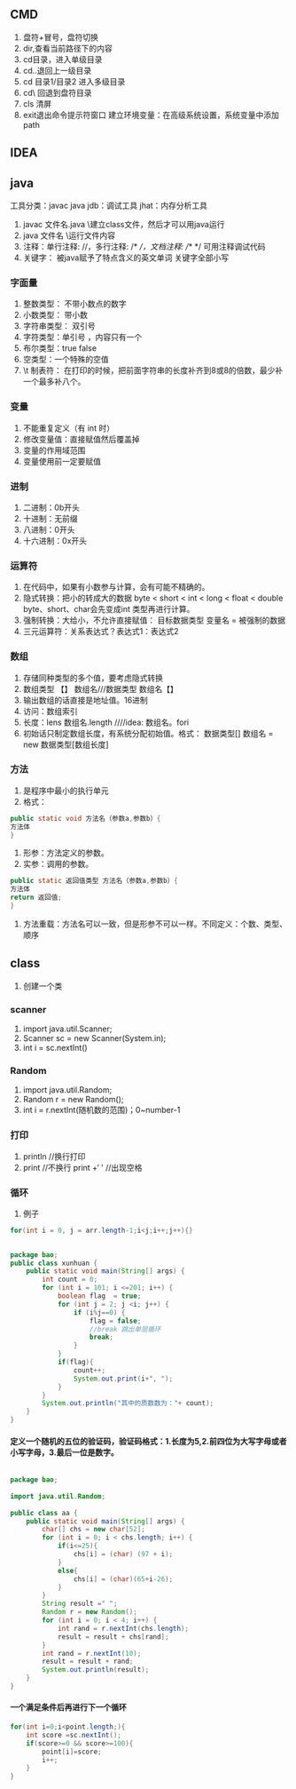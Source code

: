 ## CMD
1. 盘符+冒号，盘符切换
2. dir,查看当前路径下的内容
3. cd目录，进入单级目录
4. cd..退回上一级目录
5. cd 目录1/目录2 进入多级目录
6. cd\ 回退到盘符目录
7. cls 清屏
8. exit退出命令提示符窗口
建立环境变量：在高级系统设置，系统变量中添加path
## IDEA

## java
工具分类：javac java jdb：调试工具  jhat：内存分析工具
1. javac 文件名.java  \建立class文件，然后才可以用java运行
2. java 文件名  \运行文件内容 
3. 注释：单行注释: //，多行注释: /*  */，文档注释: /**     */     可用注释调试代码
4. 关键字： 被java赋予了特点含义的英文单词   关键字全部小写 

### 字面量
1. 整数类型： 不带小数点的数字
2. 小数类型： 带小数
3. 字符串类型： 双引号
4. 字符类型：单引号 ，内容只有一个
5. 布尔类型：true false
6. 空类型：一个特殊的空值
7. \t 制表符： 在打印的时候，把前面字符串的长度补齐到8或8的倍数，最少补一个最多补八个。
### 变量
1. 不能重复定义（有 int 时）
2. 修改变量值：直接赋值然后覆盖掉
3. 变量的作用域范围
4. 变量使用前一定要赋值
### 进制
1. 二进制：0b开头
2. 十进制：无前缀
3. 八进制：0开头
4. 十六进制：0x开头
### 运算符
1. 在代码中，如果有小数参与计算，会有可能不精确的。
2. 隐式转换：把小的转成大的数据 byte < short < int < long < float < double   byte、short、char会先变成int 类型再进行计算。
3. 强制转换：大给小，不允许直接赋值： 目标数据类型 变量名 = 被强制的数据
4. 三元运算符：关系表达式？表达式1：表达式2
### 数组
1. 存储同种类型的多个值，要考虑隐式转换
2. 数组类型 【】 数组名///数据类型 数组名【】
3. 输出数组的话直接是地址值。16进制
4. 访问：数组索引
5. 长度：lens 数组名.length  ////idea: 数组名。fori
6. 初始话只制定数组长度，有系统分配初始值。格式： 数据类型[] 数组名 = new 数据类型[数组长度]
### 方法
1. 是程序中最小的执行单元
2. 格式：
```java
public static void 方法名（参数a,参数b）{
方法体
}
```
1. 形参：方法定义的参数。
2. 实参：调用的参数。
```java
public static 返回值类型 方法名（参数a,参数b）{
方法体
return 返回值;
}
```
1. 方法重载：方法名可以一致，但是形参不可以一样。不同定义：个数、类型、顺序
## class
1. 创建一个类
### scanner
1. import java.util.Scanner;
2. Scanner sc = new Scanner(System.in);
3. int i = sc.nextInt()
### Random
1. import java.util.Random;
2. Random r = new Random();
3. int i = r.nextInt(随机数的范围)；0~number-1
### 打印
1. println //换行打印
2. print //不换行          print +‘ ' //出现空格
### 循环
1. 例子
```java
for(int i = 0, j = arr.length-1;i<j;i++;j++){}
```

```java
  
package bao;  
public class xunhuan {  
    public static void main(String[] args) {  
        int count = 0;  
        for (int i = 101; i <=201; i++) {  
            boolean flag  = true;  
            for (int j = 2; j <i; j++) {  
                if (i%j==0) {  
                    flag = false;  
                    //break 跳出单层循环  
                    break;  
                }  
            }  
            if(flag){  
                count++;  
                System.out.print(i+", ");  
            }  
        }  
        System.out.println("其中的质数数为："+ count);  
    }  
}
```

#### 定义一个随机的五位的验证码，验证码格式：1.长度为5,2.前四位为大写字母或者小写字母，3.最后一位是数字。
```java
  
package bao;  
  
import java.util.Random;  
  
public class aa {  
    public static void main(String[] args) {  
        char[] chs = new char[52];  
        for (int i = 0; i < chs.length; i++) {  
            if(i<=25){  
                chs[i] = (char) (97 + i);  
            }  
            else{  
                chs[i] = (char)(65+i-26);  
            }  
        }  
        String result =" ";  
        Random r = new Random();  
        for (int i = 0; i < 4; i++) {  
            int rand = r.nextInt(chs.length);  
            result = result + chs[rand];  
        }  
        int rand = r.nextInt(10);  
        result = result + rand;  
        System.out.println(result);  
    }  
}
```
#### 一个满足条件后再进行下一个循环
```java
for(int i=0;i<point.length;){  
    int score =sc.nextInt();  
    if(score>=0 && score>=100){  
        point[i]=score;  
        i++;  
    }  
}
```
